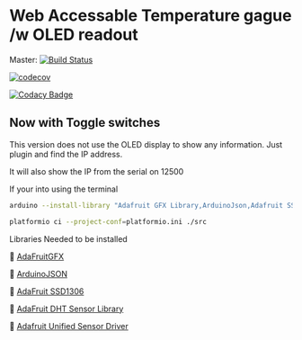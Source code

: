 # Web Accessable Temperature gague /w OLED readout

Master: [![Build Status](https://travis-ci.org/Findarato/Feather-HUZZAH-WiFi-Temp-Monitor.svg?branch=master)](https://travis-ci.org/Findarato/Feather-HUZZAH-WiFi-Temp-Monitor)

[![codecov](https://codecov.io/gh/Findarato/Feather-WiFi-OLED-Temp-Monitor/branch/master/graph/badge.svg)](https://codecov.io/gh/Findarato/Feather-WiFi-OLED-Temp-Monitor)


[![Codacy Badge](https://api.codacy.com/project/badge/Grade/650fb27b1893410a838bc3575aedde91)](https://www.codacy.com/app/Findarato/Feather-WiFi-OLED-Temp-Monitor?utm_source=github.com&utm_medium=referral&utm_content=Findarato/Feather-WiFi-OLED-Temp-Monitor&utm_campaign=Badge_Grade)



## Now with Toggle switches

This version does not use the OLED display to show any information.  Just plugin and find the IP address.

It will also show the IP from the serial on 12500

If your into using the terminal

```bash
arduino --install-library "Adafruit GFX Library,ArduinoJson,Adafruit SSD1306,DHT sensor library,Adafruit Unified Sensor"
```

```bash
platformio ci --project-conf=platformio.ini ./src
```

Libraries Needed to be installed

:octopus: [AdaFruitGFX][432f0407]

:octopus: [ArduinoJSON][92f91ab3]

:octopus: [AdaFruit SSD1306][e13d6d0d]

:octopus: [AdaFruit DHT Sensor Library][b4a05a48]

:octopus: [Adafruit Unified Sensor Driver][b47100f1]

[432f0407]: https://github.com/adafruit/Adafruit-GFX-Library "Github"
[92f91ab3]: https://github.com/bblanchon/ArduinoJson "Github"
[b47100f1]: https://github.com/adafruit/Adafruit_Sensor "Github"
[b4a05a48]: https://github.com/adafruit/DHT-sensor-library "Github"
[e13d6d0d]: https://github.com/adafruit/Adafruit_SSD1306 "Github"
